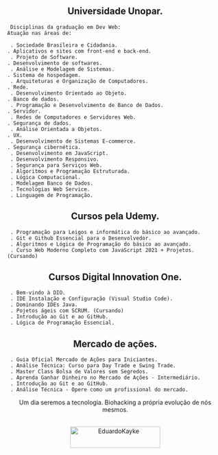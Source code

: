 <h2 align="center">Universidade Unopar.</h2>



     Disciplinas da graduação em Dev Web:                                      Atuação nas áreas de: 

     . Sociedade Brasileira e Cidadania.                                       . Aplicativos e sites com front-end e back-end.  
     . Projeto de Software.                                                    . Desenvolvimento de softwares.   
     . Análise e Modelagem de Sistemas.                                        . Sistema de hospedagem. 
     . Arquiteturas e Organização de Computadores.                             . Rede.
     . Desenvolvimento Orientado ao Objeto.                                    . Banco de dados.
     . Programação e Desenvolvimento de Banco de Dados.                        . Servidor. 
     . Redes de Computadores e Servidores Web.                                 . Segurança de dados.  
     . Análise Orientada a Objetos.                                            . UX. 
     . Desenvolvimento de Sistemas E-commerce.                                 . Segurança cibernética.  
     . Desenvolvimento em JavaScript.                      
     . Desenvolvimento Responsivo. 
     . Segurança para Serviços Web.  
     . Algoritmos e Programação Estruturada.  
     . Lógica Computacional.
     . Modelagem Banco de Dados.
     . Tecnologias Web Service.
     . Linguagem de Programação.
    

<h2 align="center">Cursos pela Udemy.</h2>



     . Programação para Leigos e informática do básico ao avançado.  
     . Git e Github Essencial para o Desenvolvedor.
     . Algoritmos e Lógica de Programação do básico ao avançado.
     . Curso Web Moderno Completo com JavaScript 2021 + Projetos. (Cursando)
     


<h2 align="center">Cursos Digital Innovation One.</h2>



     . Bem-vindo à DIO.  
     . IDE Instalação e Configuração (Visual Studio Code).
     . Dominando IDEs Java.
     . Pojetos ágeis com SCRUM. (Cursando)
     . Introdução ao Git e ao GitHub.
     . Lógica de Programação Essencial.
     


<h2 align="center">Mercado de ações.</h2>



     . Guia Oficial Mercado de Ações para Iniciantes. 
     . Análise Técnica: Curso para Day Trade e Swing Trade.
     . Master Class Bolsa de Valores sem Segredos.
     . Aprenda Ganhar Dinheiro no Mercado de Ações - Intermediário.
     . Introdução ao Git e ao GitHub.
     . Análise Técnica - Opere como um profissional do mercado.
     


<div align="center">
Um dia seremos a tecnologia. Biohacking a própria evolução de nós mesmos.<br><br>

<p><a href="https://www.buymeacoffee.com/EduardoKayke"> <img align="center" src="https://cdn.buymeacoffee.com/buttons/v2/default-yellow.png" height="50" width="210" alt="EduardoKayke" /></a></p><br><br>
